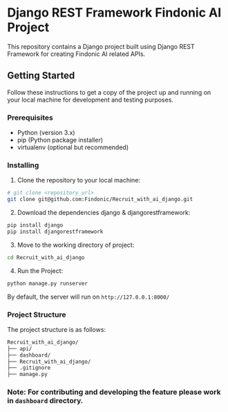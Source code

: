 # Django REST Framework Findonic AI Project

This repository contains a Django project built using Django REST Framework for creating Findonic AI related APIs.

## Getting Started

Follow these instructions to get a copy of the project up and running on your local machine for development and testing purposes.

### Prerequisites

- Python (version 3.x)
- pip (Python package installer)
- virtualenv (optional but recommended)

### Installing

1. Clone the repository to your local machine:

```bash
# git clone <repository_url>
git clone git@github.com:Findonic/Recruit_with_ai_django.git
```

2. Download the dependencies django & djangorestframework:

```bash
pip install django
pip install djangorestframework
```

3. Move to the working directory of project:

```bash
cd Recruit_with_ai_django
```

4. Run the Project:

```bash
python manage.py runserver
```
By default, the server will run on `http://127.0.0.1:8000/`

### Project Structure
The project structure is as follows:
```bash
Recruit_with_ai_django/
├── api/
├── dashboard/
├── Recruit_with_ai_django/
├── .gitignore
├── manage.py
```

### Note: For contributing and developing the feature please work in `dashboard` directory.
